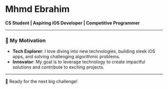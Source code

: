 # Mhmd Ebrahim 

**CS Student | Aspiring iOS Developer | Competitive Programmer**

---

### 🚀 My Motivation

- **Tech Explorer**: I love diving into new technologies, building sleek iOS apps, and solving challenging algorithmic problems.
- **Innovator**: My goal is to leverage technology to create impactful solutions and contribute to exciting projects.

---

🚀 Ready for the next big challenge!

